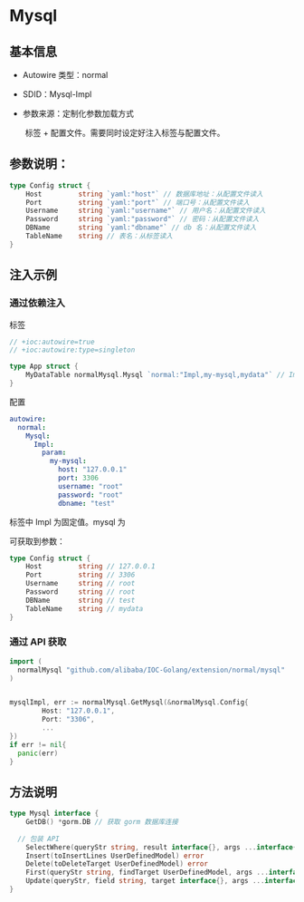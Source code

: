 # Mysql

## 基本信息

- Autowire 类型：normal

- SDID：Mysql-Impl

- 参数来源：定制化参数加载方式

  ​	标签 + 配置文件。需要同时设定好注入标签与配置文件。

## 参数说明：

```go
type Config struct {
	Host         string `yaml:"host"` // 数据库地址：从配置文件读入
	Port         string `yaml:"port"` // 端口号：从配置文件读入
	Username     string `yaml:"username"` // 用户名：从配置文件读入
	Password     string `yaml:"password"` // 密码：从配置文件读入
	DBName       string `yaml:"dbname"` // db 名：从配置文件读入
	TableName    string // 表名：从标签读入
}
```

## 注入示例

### 通过依赖注入

标签

```go
// +ioc:autowire=true
// +ioc:autowire:type=singleton

type App struct {
	MyDataTable normalMysql.Mysql `normal:"Impl,my-mysql,mydata"` // Impl,配置key，表明
}
```

配置

```yaml
autowire:
  normal:
    Mysql:
      Impl:
        param:
          my-mysql:
            host: "127.0.0.1"
            port: 3306
            username: "root"
            password: "root"
            dbname: "test"
```

标签中 Impl 为固定值。mysql 为

可获取到参数：

```go
type Config struct {
	Host         string // 127.0.0.1
	Port         string // 3306
	Username     string // root
	Password     string // root
	DBName       string // test
	TableName    string // mydata
}
```

### 通过 API 获取

```go
import (
  normalMysql "github.com/alibaba/IOC-Golang/extension/normal/mysql"
)


mysqlImpl, err := normalMysql.GetMysql(&normalMysql.Config{
		Host: "127.0.0.1",
		Port: "3306",
		...
})
if err != nil{
  panic(err)
}
```

## 方法说明

```go
type Mysql interface {
	GetDB() *gorm.DB // 获取 gorm 数据库连接
  
  // 包装 API 
	SelectWhere(queryStr string, result interface{}, args ...interface{}) error
	Insert(toInsertLines UserDefinedModel) error
	Delete(toDeleteTarget UserDefinedModel) error
	First(queryStr string, findTarget UserDefinedModel, args ...interface{}) error
	Update(queryStr, field string, target interface{}, args ...interface{}) error
}
```



